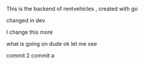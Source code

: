 This is the backend of rentvehicles , created with go 

changed in dev

I change this more



what is going on dude
ok
let me see

commit 2
commit a
